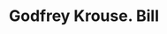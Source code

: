 ---
doi: 10.7916/D8TB2K2M
date_other: '1870'
date_other_textual: 1870-1879
form: printed ephemera
genre:
- Invoices
name:
- Godfrey Krouse
object_in_context_url: https://biggert.cul.columbia.edu/items/view/ave_biggert_01405
subject_hierarchical_geographic:
- Philadelphia, Pennsylvania, United States
subject_name:
- Godfrey Krouse
title: Godfrey Krouse. Bill
sort_title: Godfrey Krouse. Bill
call_number: ave_biggert_01405
coordinates:
- 40.00944444444445,-75.13333333333334
pid: ave_biggert_01405
identifiers: ave_biggert_01405
thumbnail: https://derivativo-1.library.columbia.edu/iiif/2/ldpd:344626/full/!256,256/0/native.jpg
permalink: "/biggert/ave_biggert_01405/"
layout: iiif-image-page
---